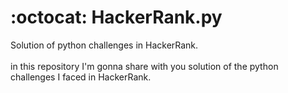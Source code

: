 # :octocat: HackerRank.py
Solution of python challenges in HackerRank. <br /> <br />
in this repository I'm gonna share with you solution of the python challenges I faced in HackerRank. <br />

